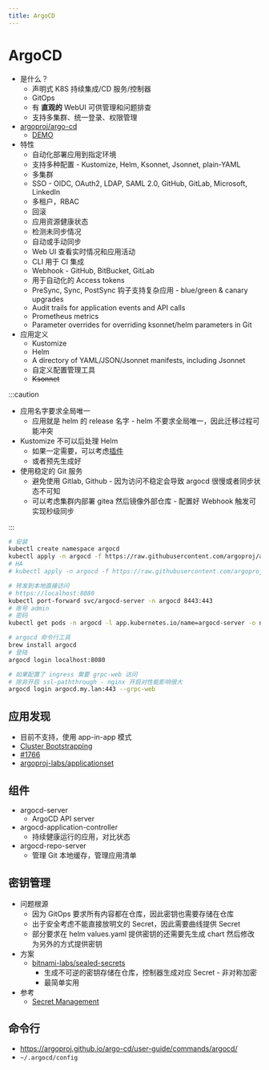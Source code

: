 ```yaml
---
title: ArgoCD
---
```


# ArgoCD
* 是什么？
  * 声明式 K8S 持续集成/CD 服务/控制器
  * GitOps
  * 有 __直观的__ WebUI 可供管理和问题排查
  * 支持多集群、统一登录、权限管理
* [argoproj/argo-cd](https://github.com/argoproj/argo-cd)
  * [DEMO](https://cd.apps.argoproj.io/)
* 特性
  * 自动化部署应用到指定环境
  * 支持多种配置 - Kustomize, Helm, Ksonnet, Jsonnet, plain-YAML
  * 多集群
  * SSO - OIDC, OAuth2, LDAP, SAML 2.0, GitHub, GitLab, Microsoft, LinkedIn
  * 多租户，RBAC
  * 回滚
  * 应用资源健康状态
  * 检测未同步情况
  * 自动或手动同步
  * Web UI 查看实时情况和应用活动
  * CLI 用于 CI 集成
  * Webhook - GitHub, BitBucket, GitLab
  * 用于自动化的 Access tokens
  * PreSync, Sync, PostSync 钩子支持复杂应用 - blue/green & canary upgrades
  * Audit trails for application events and API calls
  * Prometheus metrics
  * Parameter overrides for overriding ksonnet/helm parameters in Git
* 应用定义
  * Kustomize
  * Helm
  * A directory of YAML/JSON/Jsonnet manifests, including Jsonnet
  * 自定义配置管理工具
  * ~~Ksonnet~~

:::caution

* 应用名字要求全局唯一
  * 应用就是 helm 的 release 名字 - helm 不要求全局唯一，因此迁移过程可能冲突
* Kustomize 不可以后处理 Helm
  * 如果一定需要，可以考虑[插件](https://dev.to/camptocamp-ops/use-kustomize-to-post-render-helm-charts-in-argocd-2ml6)
  * 或者预先生成好
* 使用稳定的 Git 服务
  * 避免使用 Gitlab, Github - 因为访问不稳定会导致 argocd 很慢或者同步状态不可知
  * 可以考虑集群内部署 gitea 然后镜像外部仓库 - 配置好 Webhook 触发可实现秒级同步

:::

```bash
# 安装
kubectl create namespace argocd
kubectl apply -n argocd -f https://raw.githubusercontent.com/argoproj/argo-cd/stable/manifests/install.yaml
# HA
# kubectl apply -n argocd -f https://raw.githubusercontent.com/argoproj/argo-cd/stable/manifests/ha/install.yaml

# 转发到本地直接访问
# https://localhost:8080
kubectl port-forward svc/argocd-server -n argocd 8443:443
# 账号 admin
# 密码
kubectl get pods -n argocd -l app.kubernetes.io/name=argocd-server -o name | cut -d'/' -f 2

# argocd 命令行工具
brew install argocd
# 登陆
argocd login localhost:8080

# 如果配置了 ingress 需要 grpc-web 访问
# 除非开启 ssl-paththrough - nginx 开启对性能影响很大
argocd login argocd.my.lan:443 --grpc-web
```

## 应用发现
* 目前不支持，使用 app-in-app 模式
* [Cluster Bootstrapping](https://argoproj.github.io/argo-cd/operator-manual/cluster-bootstrapping/)
* [#1766](https://github.com/argoproj/argo-cd/issues/1766)
* [argoproj-labs/applicationset](https://github.com/argoproj-labs/applicationset)

## 组件
* argocd-server
  * ArgoCD API server
* argocd-application-controller
  * 持续健康运行的应用，对比状态
* argocd-repo-server
  * 管理 Git 本地缓存，管理应用清单

## 密钥管理
* 问题根源
  * 因为 GitOps 要求所有内容都在仓库，因此密钥也需要存储在仓库
  * 出于安全考虑不能直接放明文的 Secret，因此需要曲线提供 Secret
  * 部分要求在 helm values.yaml 提供密钥的还需要先生成 chart 然后修改为另外的方式提供密钥
* 方案
  * [bitnami-labs/sealed-secrets](https://github.com/bitnami-labs/sealed-secrets)
    * 生成不可逆的密钥存储在仓库，控制器生成对应 Secret - 非对称加密
    * 最简单实用
* 参考
  * [Secret Management](https://argoproj.github.io/argo-cd/operator-manual/secret-management/)

## 命令行
* https://argoproj.github.io/argo-cd/user-guide/commands/argocd/
* `~/.argocd/config`
